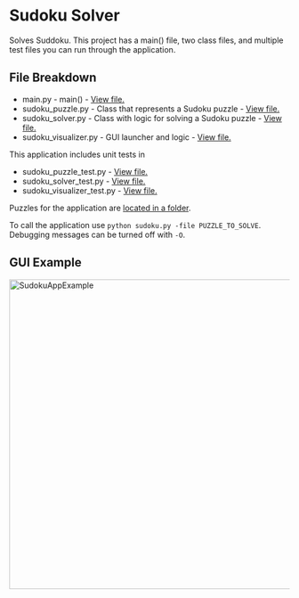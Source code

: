 # Sudoku Solver

Solves Suddoku. This project has a main() file, two class files, and multiple test files you can run through the application.

## File Breakdown

- main.py - main() - [View file.](https://github.com/ICodeForCoffee/SudokuSolver/blob/main/main.py)
- sudoku_puzzle.py - Class that represents a Sudoku puzzle - [View file.](https://github.com/ICodeForCoffee/SudokuSolver/blob/main/sudoku_puzzle.py)
- sudoku_solver.py - Class with logic for solving a Sudoku puzzle - [View file.](https://github.com/ICodeForCoffee/SudokuSolver/blob/main/sudoku_solver.py)
- sudoku_visualizer.py - GUI launcher and logic - [View file.](https://github.com/ICodeForCoffee/SudokuSolver/blob/main/sudoku_visualizer.py)

This application includes unit tests in

- sudoku_puzzle_test.py - [View file.](https://github.com/ICodeForCoffee/SudokuSolver/Tests/blob/main/sudoku_puzzle_test.py)
- sudoku_solver_test.py - [View file.](https://github.com/ICodeForCoffee/SudokuSolver/Tests/blob/main/sudoku_solver_test.py)
- sudoku_visualizer_test.py - [View file.](https://github.com/ICodeForCoffee/SudokuSolver/Tests/blob/main/sudoku_visualizer_test.py)

Puzzles for the application are [located in a folder](https://github.com/ICodeForCoffee/SudokuSolver/Puzzle/tree/main/SudokuPuzzles).

To call the application use `python sudoku.py -file PUZZLE_TO_SOLVE`. Debugging messages can be turned off with `-O`.

## GUI Example

<img width="556" alt="SudokuAppExample" src="https://github.com/user-attachments/assets/5bea2b61-10e9-45d2-9c1a-a983abda20d3" />
